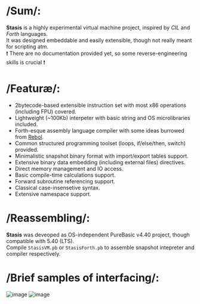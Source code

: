 # /Sum/:
__Stasis__ is a highly experimental virtual machine project, inspired by _CIL_ and _Forth_ languages.  
It was designed embeddable and easily extensible, though not really meant for scripting atm.  
❗ There are no documentation provided yet, so some reverse-engineering skills is crucial ❗ 

# /Featuræ/:
* 2bytecode-based extensible instruction set with most x86 operations (including FPU) covered.
* Lightweight (~100Kb) interpeter with basic string and OS microlibraries included.
* Forth-esque assembly language compiler with some ideas burrowed from [Rebol](http://www.rebol.com/).
* Common structured programming toolset (loops, if/else/then, switch) provided.
* Minimalistic snapshot binary format with import/export tables support.
* Extensive binary data embedding (including external files) directives.
* Direct memory management and IO access.
* Basic compile-time calculations support.
* Forward subroutine referencing support.
* Classical case-insensetive syntax.
* Extensive namespace support.

# /Reassembling/:
__Stasis__ was deveoped as OS-independent PureBasic v4.40 project, though compatible with 5.40 (LTS).  
Compile `StasisVM.pb` or `StasisForth.pb` to assemble snapshot intepreter and compiler respectively.

# /Brief samples of interfacing/:
![image](https://user-images.githubusercontent.com/8768470/46802627-88c88100-cd66-11e8-9a8d-96669f399293.png)
![image](https://user-images.githubusercontent.com/8768470/46802748-eb218180-cd66-11e8-91a7-8c290100a891.png)
